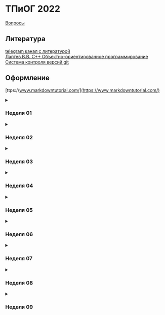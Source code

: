 # ТПиОГ 2022

[Вопросы](questions.md)  
## Литература  
[telegram канал с литературой](https://t.me/joinchat/AAAAAE1yUq2Kh6WdPCtjMA)  
[Лаптев В.В. С++ Объектно-ориентированное программирование](https://drive.google.com/file/d/1XX328815qJdR23imp7Jl9GeP22nW-OgS/view?usp=sharing)  
[Система контроля версий git](https://drive.google.com/file/d/1ygcYTCnFJcJcnP_4OoUOxFT9iBT8le-w/view?usp=sharing)

## Оформление  
[ttps://www.markdowntutorial.com/](https://www.markdowntutorial.com/)

<details>
  <summary>  
  
  ### Неделя 01  
  </summary>  
  
  #### Видео (128m14s)  
  [Ввод, вывод, типы данных, условия, циклы](https://youtube.com/playlist?list=PLQsYkTzyA74AxN8_Z4wXMZw3CmIeZzLRy)  
  
  #### Тест
  [https://docs.google.com/forms/d/e/1FAIpQLSf44pffiiNJRu70bBuafyu-ztuPTDEsQUgr5gRd5Ia8-5amAw/viewform](https://docs.google.com/forms/d/e/1FAIpQLSf44pffiiNJRu70bBuafyu-ztuPTDEsQUgr5gRd5Ia8-5amAw/viewform)
  
  #### Задачи  
  [Бинарный поиск](tasks/W01.md)   
  #### Доп.материалы (опционально)   
  [Краткий курс по бинарному поиску](https://leetcode.com/explore/learn/card/binary-search/)  
</details>

<details>
  <summary>  
  
  ### Неделя 02  
  </summary>  
  
  #### Видео (98m42s)  
  [Функции, векторы, словари, множества](https://youtube.com/playlist?list=PLQsYkTzyA74BsvfADnOkDQSxYcCK3a3w8)   
  
  #### Тест
  [https://docs.google.com/forms/d/e/1FAIpQLSeffrisyajAZs1SaCz6m9vhPy299gzSHUhfna2p_qTz_J2p9g/viewform](https://docs.google.com/forms/d/e/1FAIpQLSeffrisyajAZs1SaCz6m9vhPy299gzSHUhfna2p_qTz_J2p9g/viewform)
  
  #### Задачи  
  [Связные списки](tasks/W02.md)   
  #### Доп.материалы (опционально)  
  [Краткий курс по связным спискам](https://leetcode.com/explore/learn/card/linked-list/)  
</details>

<details>
  <summary>  
  
  ### Неделя 03  
  </summary>  
  
  #### Видео (109m46s)  
  [Структуры, классы, методы, конструкторы, деструкторы](https://youtube.com/playlist?list=PLQsYkTzyA74A-dCx90wewIxhNTbHkcgGt)    
  #### Тест   
  [https://docs.google.com/forms/d/e/1FAIpQLScNTPqd2T2fhY5pNpVOzV_fyuKV98daK3WCpHMj35yWzQphAw/viewform](https://docs.google.com/forms/d/e/1FAIpQLScNTPqd2T2fhY5pNpVOzV_fyuKV98daK3WCpHMj35yWzQphAw/viewform)   
  #### Задачи  
  [Стек и очередь](tasks/W03.md)   
  #### Доп.материалы (опционально)  
  [Краткий курс по cтеку и очереди](https://leetcode.com/explore/learn/card/queue-stack/)  
</details>

<details>
  <summary>  
  
  ### Неделя 04  
  </summary>  
  
  #### Видео (92m43s)  
  [Ввод/вывод, исключения и перегрузка операторов](https://youtube.com/playlist?list=PLQsYkTzyA74BK8Cy9tieaaGy4NVjqbeHm)    
  ### Тест
  [https://docs.google.com/forms/d/e/1FAIpQLSeSrrOwS9h6RyfrBg8TaBqzoEaspZ5D-a2y16qz_AkgxoY43A/viewform](https://docs.google.com/forms/d/e/1FAIpQLSeSrrOwS9h6RyfrBg8TaBqzoEaspZ5D-a2y16qz_AkgxoY43A/viewform)
  #### Теория  
  [Быстрая сортировка](https://drive.google.com/file/d/1OntQKFn94NznMwKYTKYUAYrC6IT5l3UK/view?usp=sharing)  
  [Сортировка слиянием](https://drive.google.com/file/d/1IYBrGDXXwDFrF19l_6W4ZFB3Rei1C4na/view?usp=sharing)  
  [Медианы и порядковые статистики](https://drive.google.com/file/d/1tgnm3XFR40XqGUcPGXEO8JuKwjaqKN1l/view?usp=sharing)  
  #### Задачи  
  [Сортировки и порядковые статистики](tasks/W04.md)   
  #### Доп.материалы (опционально)  
  [Краткий курс по сортировкам](https://leetcode.com/explore/learn/card/sorting/)  
</details>

<details>
  <summary>  
  
  ### Неделя 05  
  </summary>  
  
  #### Видео (98m06s)  
  [Целочисленные типы, кортежи, шаблонные функции](https://youtube.com/playlist?list=PLQsYkTzyA74Ch_q-kBrocBBLSlDO5tLSb)    
  #### Теория  
  [Сортировка с помощью кучи](https://drive.google.com/file/d/1dsRzuESkX534B2Pk-jGfQxfLypreChQd/view?usp=sharing)  
  #### Задачи  
  [Структура данных куча. - Heap (Priority Queue)](tasks/W05.md)   
  #### Доп.материалы (опционально)  
  [Краткий курс по сортировке кучей](https://leetcode.com/explore/learn/card/heap/)  
</details>

<details>
  <summary>  
  
  ### Неделя 06  
  </summary>  
  
  #### Видео (116m36s)  
  [Тестирование и отладка](https://youtube.com/playlist?list=PLQsYkTzyA74BkBZ-z5j-SHFxUa4Cqx5k8)    
  #### Теория  
  [Алгоритмы на графах и топологическая сортировка](https://drive.google.com/file/d/1mK4lM56xa_LHd4OsLvcOpx0GwyISbeVZ/view?usp=sharing)  
  #### Задачи  
  [Алгоритмы на графах](tasks/W06.md)   
  #### Доп.материалы (опционально)  
  [Краткий курс по графам](https://leetcode.com/explore/featured/card/graph/)  
</details>

<details>
  <summary>  
  
  ### Неделя 07  
  </summary>  
  
  #### Видео (85m24s)  
  [Распределение кода по файлам](https://youtube.com/playlist?list=PLQsYkTzyA74C8n6Xn2cPBUt0jwU5hCeb5)    
  #### Теория   
  [Двоичные деревья (курс на leetcode)](https://leetcode.com/explore/learn/card/data-structure-tree/)  
  #### Задачи  
  [Двоичные деревья](tasks/W07.md)   

</details>

<details>
  <summary>  
  
  ### Неделя 08  
  </summary>  
  
  #### Видео (103m16s)  
  [Итераторы, алгоритмы и контейнеры](https://youtube.com/playlist?list=PLQsYkTzyA74DZW-Lmb431BlTx9aFr75XJ)    
  #### Теория   
  [Деревья с произвольным числом потомков (курс на leetcode)](https://leetcode.com/explore/learn/card/n-ary-tree/)      
  #### Задачи  
  [Деревья](tasks/W08.md)   

</details>

<details>
  <summary>  
  
  ### Неделя 09  
  </summary>  
  
  #### Видео (110m44s)  
  [Наследование и полиморфизм](https://youtube.com/playlist?list=PLQsYkTzyA74AdBQSub4Vnx4mXiqe0J48k)    
  #### Теория   
  [Двоичные деревья поиска (курс на leetcode)](https://leetcode.com/explore/learn/card/introduction-to-data-structure-binary-search-tree/)   
  #### Задачи  
  [Двоичные деревья поиска](tasks/W09.md)   

</details>